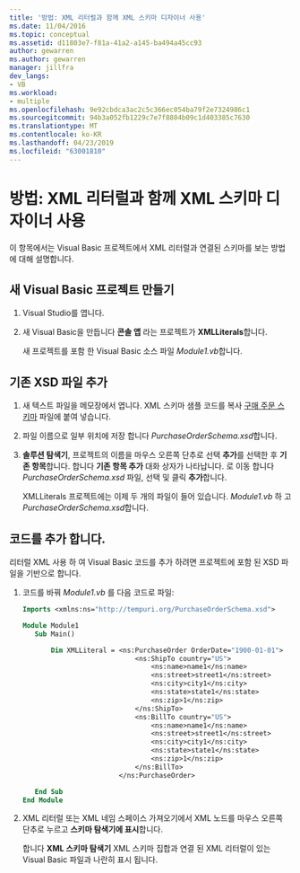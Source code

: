 ```yaml
---
title: '방법: XML 리터럴과 함께 XML 스키마 디자이너 사용'
ms.date: 11/04/2016
ms.topic: conceptual
ms.assetid: d11803e7-f81a-41a2-a145-ba494a45cc93
author: gewarren
ms.author: gewarren
manager: jillfra
dev_langs:
- VB
ms.workload:
- multiple
ms.openlocfilehash: 9e92cbdca3ac2c5c366ec054ba79f2e7324986c1
ms.sourcegitcommit: 94b3a052fb1229c7e7f8804b09c1d403385c7630
ms.translationtype: MT
ms.contentlocale: ko-KR
ms.lasthandoff: 04/23/2019
ms.locfileid: "63001810"
---
```

# <a name="how-to-use-the-xml-schema-designer-with-xml-literals"></a>방법: XML 리터럴과 함께 XML 스키마 디자이너 사용

이 항목에서는 Visual Basic 프로젝트에서 XML 리터럴과 연결된 스키마를 보는 방법에 대해 설명합니다.

## <a name="create-a-new-visual-basic-project"></a>새 Visual Basic 프로젝트 만들기

1. Visual Studio를 엽니다.

2. 새 Visual Basic을 만듭니다 **콘솔 앱** 라는 프로젝트가 **XMLLiterals**합니다.

     새 프로젝트를 포함 한 Visual Basic 소스 파일 *Module1.vb*합니다.

## <a name="add-an-existing-xsd-file"></a>기존 XSD 파일 추가

1. 새 텍스트 파일을 메모장에서 엽니다. XML 스키마 샘플 코드를 복사 [구매 주문 스키마](../xml-tools/sample-xsd-file-simple-schema.md) 파일에 붙여 넣습니다.

2. 파일 이름으로 일부 위치에 저장 합니다 *PurchaseOrderSchema.xsd*합니다.

3. **솔루션 탐색기**, 프로젝트의 이름을 마우스 오른쪽 단추로 선택 **추가**를 선택한 후 **기존 항목**합니다. 합니다 **기존 항목 추가** 대화 상자가 나타납니다. 로 이동 합니다 *PurchaseOrderSchema.xsd* 파일, 선택 및 클릭 **추가**합니다.

     XMLLiterals 프로젝트에는 이제 두 개의 파일이 들어 있습니다. *Module1.vb* 하 고 *PurchaseOrderSchema.xsd*합니다.

## <a name="add-code"></a>코드를 추가 합니다.

리터럴 XML 사용 하 여 Visual Basic 코드를 추가 하려면 프로젝트에 포함 된 XSD 파일을 기반으로 합니다.

1. 코드를 바꿔 *Module1.vb* 를 다음 코드로 파일:

   ```vb
   Imports <xmlns:ns="http://tempuri.org/PurchaseOrderSchema.xsd">

   Module Module1
      Sub Main()

          Dim XMLLiteral = <ns:PurchaseOrder OrderDate="1900-01-01">
                               <ns:ShipTo country="US">
                                   <ns:name>name1</ns:name>
                                   <ns:street>street1</ns:street>
                                   <ns:city>city1</ns:city>
                                   <ns:state>state1</ns:state>
                                   <ns:zip>1</ns:zip>
                               </ns:ShipTo>
                               <ns:BillTo country="US">
                                   <ns:name>name1</ns:name>
                                   <ns:street>street1</ns:street>
                                   <ns:city>city1</ns:city>
                                   <ns:state>state1</ns:state>
                                   <ns:zip>1</ns:zip>
                               </ns:BillTo>
                           </ns:PurchaseOrder>

      End Sub
   End Module
   ```

2. XML 리터럴 또는 XML 네임 스페이스 가져오기에서 XML 노드를 마우스 오른쪽 단추로 누르고 **스키마 탐색기에 표시**합니다.

   합니다 **XML 스키마 탐색기** XML 스키마 집합과 연결 된 XML 리터럴이 있는 Visual Basic 파일과 나란히 표시 됩니다.